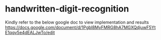 # handwritten-digit-recognition
Kindly refer to the below google doc to view implementation and results
https://docs.google.com/document/d/1Pgbl8MyFMRG8hA7MGXQdjuwF5YtE1qqv5e4dEALJwTo/edit

